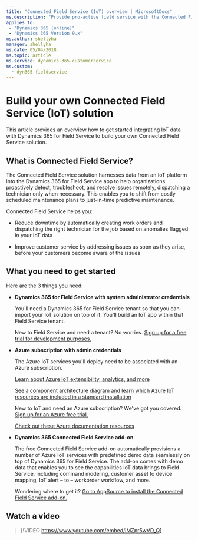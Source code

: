 ```yaml
---
title: "Connected Field Service (IoT) overview | MicrosoftDocs"
ms.description: "Provide pro-active field service with the Connected Field Service solution. Connect devices and equipment via the Internet of Things (IoT) and Microsoft cloud services to detect and diagnose problems and enable predictive maintenance. Extend or customize the Connected Field Service solution to meet your service organization's business needs."   
applies_to: 
 - "Dynamics 365 (online)"
 - "Dynamics 365 Version 9.x"
ms.author: shellyha
manager: shellyha
ms.date: 05/04/2018
ms.topic: article
ms.service: dynamics-365-customerservice
ms.custom: 
  - dyn365-fieldservice
---
```

# Build your own Connected Field Service (IoT) solution

This article provides an overview how to get started integrating IoT data with Dynamics 365 for Field Service to build your own Connected Field Service solution.

## What is Connected Field Service?
The Connected Field Service solution harnesses data from an IoT platform into the Dynamics 365 for Field Service app to help organizations proactively detect, troubleshoot, and resolve issues remotely, dispatching a technician only when necessary. This enables you to shift from costly scheduled maintenance plans to just-in-time predictive maintenance.   

Connected Field Service helps you:  

- Reduce downtime by automatically creating work orders and dispatching the right technician for the job based on anomalies flagged in your IoT data  

- Improve customer service by addressing issues as soon as they arise, before your customers become aware of the issues 

## What you need to get started

Here are the 3 things you need: 

- **Dynamics 365 for Field Service with system administrator credentials** 

     You'll need a Dynamics 365 for Field Service tenant so that you can import your IoT solution on top of it. You'll build an IoT app      within that Field Service tenant.  

     New to Field Service and need a tenant? No worries. [Sign up for a free trial for development purposes.](https://appsource.microsoft.com/product/dynamics-365/mscrm.40fd37ef-dca4-4b0d-9f41-d16703b7d070
)

- **Azure subscription with admin credentials**     

    The Azure IoT services you'll deploy need to be associated with an Azure subscription. 
  
    [Learn about Azure IoT extensibility, analytics, and more](https://azure.microsoft.com/product-categories/iot/)
  
    [See a component architecture diagram and learn which Azure IoT resources are included in a standard installation](https://msdn.microsoft.com/library/mt744253.aspx)
 
    New to IoT and need an Azure subscription? We've got you covered. [Sign up for an Azure free trial.](https://azure.microsoft.com/free/)

    [Check out these Azure documentation resources](https://docs.microsoft.com/azure/iot-hub/)
 
- **Dynamics 365 Connected Field Service add-on**  

    The free Connected Field Service add-on automatically provisions a number of Azure IoT services with predefined demo data seamlessly on top of Dynamics 365 for Field Service. The add-on comes with demo data that enables you to see the capabilities IoT data brings to Field Service, including command modeling, customer asset to device mapping, IoT alert – to – workorder workflow, and more.  
 
    Wondering where to get it? [Go to AppSource to install the Connected Field Service add-on.](https://appsource.microsoft.com/product/dynamics-365/mscrm.58666c7d-65ee-452d-8708-70b4d471d4c0?tab=Overview)
   
## Watch a video

> [!VIDEO https://www.youtube.com/embed/iMZpr5wVD_Q]









  
